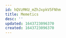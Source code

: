 ```yaml
---
id: hQVzMKU_mZhJxpkV5FNhm
title: Memetics
desc: ''
updated: 1643723096370
created: 1643723096370
---
```


